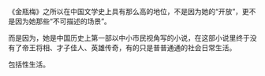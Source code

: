 《金瓶梅》之所以在中国文学史上具有那么高的地位，不是因为她的“开放”，更不是因为她那些“不可描述的场景”。

而是因为，她是中国历史上第一部以中小市民视角写的小说，在这部小说里终于没有了帝王将相、才子佳人、英雄传奇，有的只是普普通通的社会日常生活。

包括性生活。